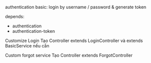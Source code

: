 
authentication basic: login by username / password & generate token

depends:
- authentication
- authentication-token




Customize Login
Tạo Controller extends LoginController và extends BasicService nếu cần


Custom forgot service
Tạo Controller extends ForgotController